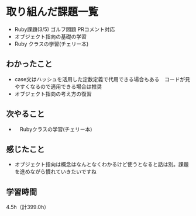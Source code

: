 # 取り組んだ課題一覧
- Ruby課題(3/5) ゴルフ問題 PRコメント対応
- オブジェクト指向の基礎の学習
- Ruby クラスの学習(チェリー本)

## わかったこと
- case文はハッシュを活用した定数定義で代用できる場合もある　コードが見やすくなるので適用できる場合は推奨
- オブジェクト指向の考え方の復習
  
## 次やること
- 　Rubyクラスの学習(チェリー本)

## 感じたこと
- オブジェクト指向は概念はなんとなくわかるけど使うとなると話は別。課題を進めながら慣れていきたいですね
  
## 学習時間　
4.5h（計399.0h）
